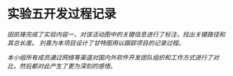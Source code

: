 # 实验五开发过程记录
*田凯锋完成了实验内容一，对该活动图中的关键信息进行了标注，找出关键路径和其总长度。*
*刘喜为本项目设计了甘特图用以跟踪项目的记录过程。*

*本小组所有成员通过网络等渠道对国内外软件开发团队组织和工作方式进行了对比，然后都对此产生了更为深刻的感悟。*
